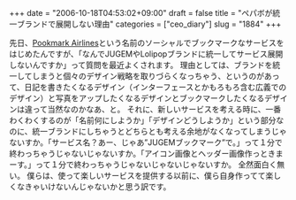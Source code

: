 +++
date = "2006-10-18T04:53:02+09:00"
draft = false
title = "ペパボが統一ブランドで展開しない理由"
categories = ["ceo_diary"]
slug = "1884"
+++

先日、<a href="http://pookmark.jp" target="_blank">Pookmark Airlines</a>という名前のソーシャルでブックマークなサービスをはじめたんですが、「なんでJUGEMやLolipopブランドに統一してサービス展開しないんですか」って質問を最近よくされます。
理由としては、ブランドを統一してしまうと個々のデザイン戦略を取りづらくなっちゃう、というのがあって、日記を書きたくなるデザイン（インターフェースとかもろもろ含む広義でのデザイン）と写真をアップしたくなるデザインとブックマークしたくなるデザインは違って当然なのかなあ、と。
それに、新しいサービスを考える時に、一番わくわくするのが「名前何にしようか」「デザインどうしようか」という部分なのに、統一ブランドにしちゃうとどちらとも考える余地がなくなってしまうじゃないすか。「サービス名？あー、じゃあ”JUGEMブックマーク”で。」って１分で終わっちゃうじゃないじゃないすか。「アイコン画像とヘッダー画像作っときまーす。」って１分で終わっちゃうじゃないじゃないじゃないすか。
全然面白く無い。
僕らは、使って楽しいサービスを提供する以前に、僕ら自身作ってて楽しくなきゃいけないんじゃないかと思う訳です。
